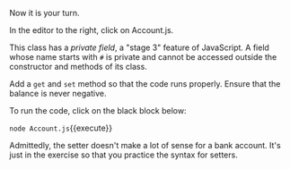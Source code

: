 Now it is your turn. 

In the editor to the right, click on Account.js. 

This class has a *private field*, a "stage 3" feature of JavaScript. A field whose name starts with `#` is private and cannot be accessed outside the constructor and methods of its class.

Add a `get` and `set` method so that the code runs properly. Ensure that the balance is never negative.

To run the code, click on the black block below:

`node Account.js`{{execute}}

Admittedly, the setter doesn't make a lot of sense for a bank account. It's just in the exercise so that you practice the syntax for setters.
